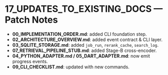 # 17_UPDATES_TO_EXISTING_DOCS — Patch Notes

- **00_IMPLEMENTATION_ORDER.md**: added CLI foundation step.
- **02_ARCHITECTURE_OVERVIEW.md**: added event contract & CLI layer.
- **03_SQLITE_STORAGE.md**: added `job_run`, `rerank_cache`, `search_log`.
- **07_RETRIEVAL_PIPELINE_STUB.md**: added Stage-B cross-encoder.
- **04_PYTHON_ADAPTER.md / 05_DART_ADAPTER.md**: now emit progress events.
- **09_CLI_CHECKLIST.md**: updated with new commands.
